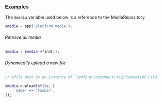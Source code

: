 ### Examples

The `$media` variable used below is a reference to the MediaRepository.

```php
$media = app('platform.media');
```

###### Retrieve all media

```php
$media = $media->find(1);
```

###### Dynamically upload a new file

```php
// $file must be an instance of `Symfony\Component\HttpFoundation\File\UploadedFile`

$media->upload($file, [
    'name' => 'Foobar',
]);
```

